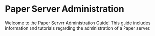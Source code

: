 # Paper Server Administration

Welcome to the Paper Server Administration Guide! This guide includes information and tutorials
regarding the administration of a Paper server.

